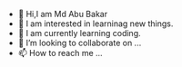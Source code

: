  - 👋 Hi,I am Md Abu Bakar 
- 👀 I am interested in learninag new things. 
- 🌱 I am  currently learning coding.
- 💞️ I’m looking to collaborate on ...
- 📫 How to reach me ...

<!---
Purulia/Purulia is a ✨ special ✨ repository because its `README.md` (this file) appears on your GitHub profile.
You can click the Preview link to take a look at your changes.
